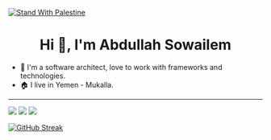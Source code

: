 <!--
**sowailem/sowailem** is a ✨ _special_ ✨ repository because its `README.md` (this file) appears on your GitHub profile.

Here are some ideas to get you started:

- 🔭 I’m currently working on ...
- 🌱 I’m currently learning ...
- 👯 I’m looking to collaborate on ...
- 🤔 I’m looking for help with ...
- 💬 Ask me about ...
- 📫 How to reach me: ...
- 😄 Pronouns: ...
- ⚡ Fun fact: ...
-->

[![Stand With Palestine](https://raw.githubusercontent.com/TheBSD/StandWithPalestine/main/banner-no-action.svg)](https://thebsd.github.io/StandWithPalestine)


<h1 align="center">Hi 👋, I'm Abdullah Sowailem</h1>

- 👋 I'm a software architect, love to work with frameworks and technologies.
- 🏠 I live in Yemen - Mukalla.

<hr/>
<img src="https://github-readme-stats.vercel.app/api?username=sowailem&count_private=true&show_icons=true&hide_title=true" />
<img src="https://github-profile-trophy.vercel.app/?username=sowailem&theme=flat&no-frame=true&margin-w=30" />
<img src="https://github-readme-stats.vercel.app/api/top-langs/?username=sowailem&hide_title=true&layout=compact" />

[![GitHub Streak](https://github-readme-streak-stats.herokuapp.com?user=sowailem&theme=gruvbox_duo&hide_border=true)](https://github.com/sowailem)
